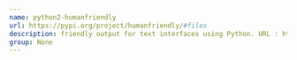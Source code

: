 ```yaml
---
name: python2-humanfriendly
url: https://pypi.org/project/humanfriendly/#files
description: friendly output for text interfaces using Python. URL : https://pypi.org/project/humanfriendly/#files Groups : None
group: None
---
```


